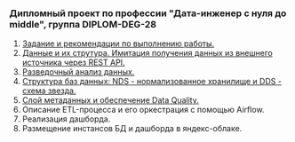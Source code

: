 ### Дипломный проект по профессии "Дата-инженер с нуля до middle", группа DIPLOM-DEG-28

1. [Задание и рекомендации по выполнению работы.](https://github.com/petr0vsk/netology_DE_diplom/wiki)
2. [Данные и их струтура. Имитация получения данных из внешнего источника через REST API.](https://github.com/petr0vsk/netology_DE_diplom/wiki/2.-%D0%94%D0%B0%D0%BD%D0%BD%D1%8B%D0%B5-%D0%B8-%D0%B8%D1%85-%D1%81%D1%82%D1%80%D1%83%D1%82%D1%83%D1%80%D0%B0.-%D0%98%D0%BC%D0%B8%D1%82%D0%B0%D1%86%D0%B8%D1%8F-%D0%BF%D0%BE%D0%BB%D1%83%D1%87%D0%B5%D0%BD%D0%B8%D1%8F-%D0%B4%D0%B0%D0%BD%D0%BD%D1%8B%D1%85-%D0%B8%D0%B7-%D0%B2%D0%BD%D0%B5%D1%88%D0%BD%D0%B5%D0%B3%D0%BE-%D0%B8%D1%81%D1%82%D0%BE%D1%87%D0%BD%D0%B8%D0%BA%D0%B0-%D1%87%D0%B5%D1%80%D0%B5%D0%B7-REST-API.)
3. [Разведочный анализ данных.](https://github.com/petr0vsk/netology_DE_diplom/wiki/3.-%D0%A0%D0%B0%D0%B7%D0%B2%D0%B5%D0%B4%D0%BE%D1%87%D0%BD%D1%8B%D0%B9-%D0%B0%D0%BD%D0%B0%D0%BB%D0%B8%D0%B7-%D0%B4%D0%B0%D0%BD%D0%BD%D1%8B%D1%85)  
4. [Структура баз данных: NDS - нормализованное хранилище и DDS - схема звезда.](https://github.com/petr0vsk/netology_DE_diplom/wiki/4.-%D0%A1%D1%82%D1%80%D1%83%D0%BA%D1%82%D1%83%D1%80%D0%B0-%D0%B1%D0%B0%D0%B7-%D0%B4%D0%B0%D0%BD%D0%BD%D1%8B%D1%85:-NDS-%E2%80%90-%D0%BD%D0%BE%D1%80%D0%BC%D0%B0%D0%BB%D0%B8%D0%B7%D0%BE%D0%B2%D0%B0%D0%BD%D0%BD%D0%BE%D0%B5-%D1%85%D1%80%D0%B0%D0%BD%D0%B8%D0%BB%D0%B8%D1%89%D0%B5-%D0%B8-DDS-%E2%80%90-%D1%81%D1%85%D0%B5%D0%BC%D0%B0-%D0%B7%D0%B2%D0%B5%D0%B7%D0%B4%D0%B0.)
5. [Слой метаданных и обеспечение Data Quality.](https://github.com/petr0vsk/netology_DE_diplom/wiki/5.-%D0%A1%D0%BB%D0%BE%D0%B9-%D0%BC%D0%B5%D1%82%D0%B0%D0%B4%D0%B0%D0%BD%D0%BD%D1%8B%D1%85-%D0%B8-%D0%BE%D0%B1%D0%B5%D1%81%D0%BF%D0%B5%D1%87%D0%B5%D0%BD%D0%B8%D0%B5-Data-Quality) 
6. Описание ETL-процесса и его оркестрация с помощью Airflow.
7. Реализация дашборда.
8. Размещение инстансов БД и дашборда в яндекс-облаке.
